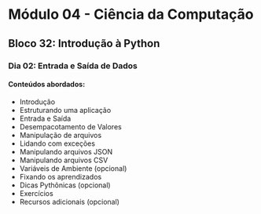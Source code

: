 # Módulo 04 - Ciência da Computação
## Bloco 32: Introdução à Python
### Dia 02: Entrada e Saída de Dados
#### Conteúdos abordados:

* Introdução
* Estruturando uma aplicação
* Entrada e Saída
* Desempacotamento de Valores
* Manipulação de arquivos
* Lidando com exceções
* Manipulando arquivos JSON
* Manipulando arquivos CSV
* Variáveis de Ambiente (opcional)
* Fixando os aprendizados
* Dicas Pythônicas (opcional)
* Exercícios
* Recursos adicionais (opcional)
